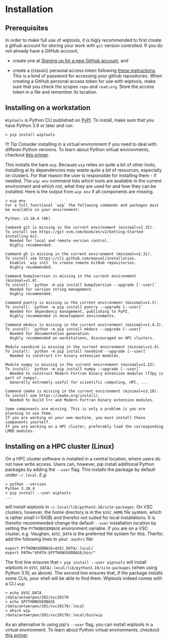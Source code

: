 # Installation

## Prerequisites

In order to make full use of wiptools, it is higly recommended to first create a github account for storing your work with `git` version controlled. If you do not already have a GitHub account,

* create one at [Signing up for a new GitHub account](https://docs.github.com/en/get-started/signing-up-for-github/signing-up-for-a-new-github-account), and 

* create a (classic) personal access token following [these instructions](https://docs.github.com/en/authentication/keeping-your-account-and-data-secure/managing-your-personal-access-tokens#creating-a-personal-access-token-classic). This is a kind of password for accessing your github repositories. When creating a GitHub personal access token for use with wiptools, make sure that you check the scopes `repo` and `read:org`. Store the access token in a file and remember its location.

## Installing on a workstation

`Wiptools` is Python CLI published on [PyPI](https://pypi.org/). To install, make sure that you have Python 3.9 or later and run:

```shell
> pip install wiptools
```

!!! Tip
    Consider installing in a virtual environment if you need to deal with differen Python versions. To learn about Python virtual environments, checkout [this primer](https://realpython.com/python-virtual-environments-a-primer/).

This installs the bare `wip`. Because `wip` relies on quite a bit of other tools, installing al its
dependencies may waste quite a bit of resources, especially on clusters. For that reason the user
is responsible for installing them - if needed. The `wip env` command lists which tools are 
available in the current environment and which not, what they are used for and how they can be 
installed. Here is the output from `wip env` if all components are missing.

```shell
> wip env
For a full functional `wip` the following commands and packages must be available in your environment:

Python: v3.10.4 (OK)

Command git is missing in the current environment (minimal=v2.35).
To install see https://git-scm.com/book/en/v2/Getting-Started-Installing-Git.
  Needed for local and remote version control.
  Highly recommended.

Command gh is missing in the current environment (minimal=v2.31).
To install see https://cli.github.com/manual/installation.
  Enables `wip init` to create remote GitHub repositories.
  Highly recommended.

Command bump2version is missing in the current environment (minimal=v1.0).
To install: `python -m pip install bump2version --upgrade [--user]`
  Needed for version string management.
  Highly recommended.

Command poetry is missing in the current environment (minimal=v1.5).
To install: `python -m pip install poetry --upgrade [--user]`
  Needed for dependency management, publishing to PyPI.
  Highly recommended in development environments.

Command mkdocs is missing in the current environment (minimal=v1.4.3).
To install: `python -m pip install mkdocs --upgrade [--user]`
  Needed for documentation generation.
  Highly recommended on workstations, discouraged on HPC clusters.

Module nanobind is missing in the current environment (minimal=v1.4).
To install: `python -m pip install nanobind --upgrade [--user]`
  Needed to construct C++ binary extension modules.

Module numpy is missing in the current environment (minimal=v1.22).
To install: `python -m pip install numpy --upgrade [--user]`
  Needed to construct Modern Fortran binary extension modules (f2py is part of numpy).
  Generally extremely useful for scientific computing, HPC, ...

Command cmake is missing in the current environment (minimal=v3.18).
To install see https://cmake.org/install/.
  Needed to build C++ and Modern Fortran binary extension modules.

Some components are missing. This is only a problem is you are planning to use them.
If you are working on your own machine, you must install these components yourself.
If you are working on a HPC cluster, preferably load the corresponding LMOD modules.
```

## Installing on a HPC cluster (Linux)

On a HPC cluster software is installed in a central location, where users do not have write access. Users can, however, pip install additional Python packages by adding the `--user` flag. This installs the package by default under `~/.local`. _E.g._

```shell
> python --version
Python 3.10.4
> pip install --user wiptools
...
```

will install wiptools in `~/.local/lib/python3.10/site-packages`. On VSC clusters, however, the home directory is in the `$VSC_HOME` file system, which is rather small (<10GB) and therefor not suited for local installations. It is therefor recommended change the default `--user` installation location by setting the `PYTHONUSERBASE` environment variable. If you are on a VSC cluster, _e.g._ Vaughan, `$VSC_DATA` is the preferred file system for this. Therfor, add the following lines to your `.bashrc` file:

```shell
export PYTHONUSERBASE=$VSC_DATA/.local/
export PATH="$PATH:$PYTHONUSERBASE/bin/"
```

The first line ensures that `> pip install --user wiptools` will install wiptools in `$VSC_DATA/.local/lib/python3.10/site-packages` (when using Python 3.10, as above). The second line ensures that, if the package installs some CLIs, your shell will be able to find them. Wiptools indeed comes with a CLI `wip`:

```shell
> echo $VSC_DATA 
/data/antwerpen/201/vsc20170
> echo $PYTHONUSERBASE 
/data/antwerpen/201/vsc20170/.local
> which wip
/data/antwerpen/201/vsc20170/.local/bin/wip
```

As an alternative to using pip's `--user` flag, you can install wiptools in a virtual environment. To learn about Python virtual environments, checkout [this primer](https://realpython.com/python-virtual-environments-a-primer/).